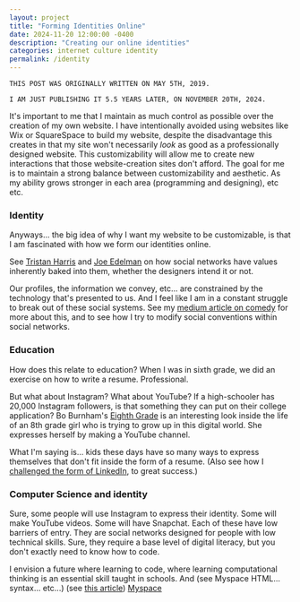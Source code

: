 ```yaml
---
layout: project
title: "Forming Identities Online"
date: 2024-11-20 12:00:00 -0400
description: "Creating our online identities"
categories: internet culture identity
permalink: /identity
---
```


```
THIS POST WAS ORIGINALLY WRITTEN ON MAY 5TH, 2019.

I AM JUST PUBLISHING IT 5.5 YEARS LATER, ON NOVEMBER 20TH, 2024.
```

It's important to me that I maintain as much control as possible over the creation of my own website. I have intentionally avoided using websites like Wix or SquareSpace to build my website, despite the disadvantage this creates in that my site won't necessarily *look* as good as a professionally designed website. This customizability will allow me to create new interactions that those website-creation sites don't afford. The goal for me is to maintain a strong balance between customizability and aesthetic. As my ability grows stronger in each area (programming and designing), etc etc.

### Identity
Anyways... the big idea of why I want my website to be customizable, is that I am fascinated with how we form our identities online.

See [Tristan Harris](https://medium.com/thrive-global/how-technology-hijacks-peoples-minds-from-a-magician-and-google-s-design-ethicist-56d62ef5edf3) and [Joe Edelman](https://medium.com/@edelwax/four-ideas-for-better-human-systems-7b1a5661a3fc) on how social networks have values inherently baked into them, whether the designers intend it or not.

Our profiles, the information we convey, etc... are constrained by the technology that's presented to us. And I feel like I am in a constant struggle to break out of these social systems. See my [medium article on comedy](https://medium.com/@kevin.deland/how-a-comedian-can-help-us-rethink-and-reutilize-our-technology-49752eae9aee) for more about this, and to see how I try to modify social conventions within social networks.

### Education
How does this relate to education? When I was in sixth grade, we did an exercise on how to write a resume. Professional.

But what about Instagram? What about YouTube? If a high-schooler has 20,000 Instagram followers, is that something they can put on their college application?
Bo Burnham's [Eighth Grade](https://www.youtube.com/watch?v=QJX1XstNDcw) is an interesting look inside the life of an 8th grade girl who is trying to grow up in this digital world. She expresses herself by making a YouTube channel.

What I'm saying is... kids these days have so many ways to express themselves that don't fit inside the form of a resume. (Also see how I [challenged the form of LinkedIn](https://medium.com/@kevin.deland/how-a-comedian-can-help-us-rethink-and-reutilize-our-technology-49752eae9aee), to great success.)


### Computer Science and identity
Sure, some people will use Instagram to express their identity. Some will make YouTube videos. Some will have Snapchat. Each of these have low barriers of entry. They are social networks designed for people with low technical skills. Sure, they require a base level of digital literacy, but you don't exactly need to know how to code.

I envision a future where learning to code, where learning computational thinking is an essential skill taught in schools. And
(see Myspace HTML... syntax... etc...)
(see [this article](https://www.linkedin.com/pulse/basic-htmlcss-what-myspace-had-us-doing-before-we-left-perriatt/))
[Myspace](https://news.codecademy.com/myspace-coding-legacy/)
